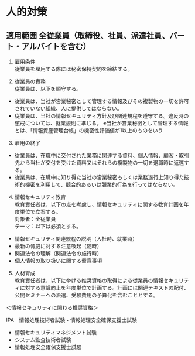 # 人的対策
## 適用範囲 全従業員（取締役、社員、派遣社員、パート・アルバイトを含む）

1. 雇用条件  
従業員を雇用する際には秘密保持契約を締結する。

2. 従業員の責務  
従業員は、以下を順守する。

- 従業員は、当社が営業秘密として管理する情報及びその複製物の一切を許可されていない組織、人に提供してはならない。
- 従業員は、当社の情報セキュリティ方針及び関連規程を遵守する。違反時の懲戒については、就業規則に準じる。
※当社が営業秘密として管理する情報とは、「情報資産管理台帳」の機密性評価値が1以上のものをいう

3. 雇用の終了
- 従業員は、在職中に交付された業務に関連する資料、個人情報、顧客・取引先から当社が交付を受けた資料又はそれらの複製物の一切を退職時に返還する。
- 従業員は、在職中に知り得た当社の営業秘密もしくは業務遂行上知り得た技術的機密を利用して、競合的あるいは競業的行為を行ってはならない。

4. 情報セキュリティ教育  
教育責任者は、以下の点を考慮し、情報セキュリティに関する教育計画を年度単位で立案する。  
対象者：全従業員  
テーマ：以下は必須とする。

- 情報セキュリティ関連規程の説明（入社時、就業時）
- 最新の脅威に対する注意喚起（随時）
- 関連法令の理解（関連法令の施行時）
- 個人情報の取り扱いに関する留意事項

5. 人材育成  
教育責任者は、以下に挙げる推奨資格の取得による従業員の情報セキュリティに対する意識向上を年度単位で計画する。計画には関連テキストの配付、公開セミナーへの派遣、受験費用の予算化を含むこととする。

＜情報セキュリティに関わる推奨資格＞

IPA　情報処理技術者試験・情報処理安全確保支援士試験
- 情報セキュリティマネジメント試験
- システム監査技術者試験 
- 情報処理安全確保支援士試験
